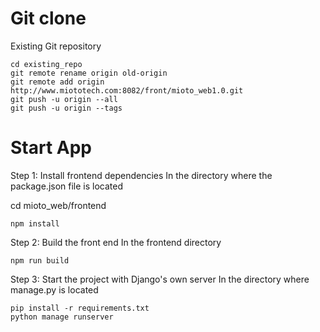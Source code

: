 # Git clone
Existing Git repository

```
cd existing_repo
git remote rename origin old-origin
git remote add origin http://www.miototech.com:8082/front/mioto_web1.0.git
git push -u origin --all
git push -u origin --tags
```

# Start App
Step 1: Install frontend dependencies
In the directory where the package.json file is located

cd mioto_web/frontend

```
npm install
```

Step 2: Build the front end
In the frontend directory

```
npm run build
```

Step 3: Start the project with Django's own server
In the directory where manage.py is located


```
pip install -r requirements.txt
python manage runserver
```